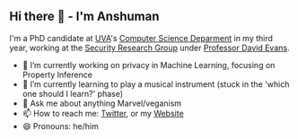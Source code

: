 ## Hi there 👋 - I'm Anshuman

I'm a PhD candidate at [UVA](https://www.virginia.edu/)'s [Computer Science Deparment](https://engineering.virginia.edu/departments/computer-science) in my third year, working at the [Security Research Group](https://uvasrg.github.io/) under [Professor David Evans](http://www.cs.virginia.edu/~evans/).

- 🔭 I’m currently working on privacy in Machine Learning, focusing on Property Inference
- 🌱 I’m currently learning to play a musical instrument (stuck in the 'which one should I learn?' phase)
- 💬 Ask me about anything Marvel/veganism
- 📫 How to reach me: [Twitter](http://twitter.com/iamgroot42), or my [Website](http://anshumansuri.me)
- 😄 Pronouns: he/him
